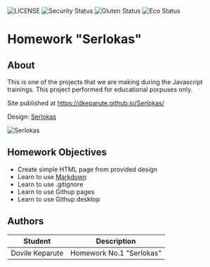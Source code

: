 ![LICENSE](https://img.shields.io/badge/license-MIT-blue.svg?style=flat-square)
![Security Status](https://img.shields.io/security-headers?label=Security&url=https%3A%2F%2Fgithub.com&style=flat-square)
![Gluten Status](https://img.shields.io/badge/Gluten-Free-green.svg)
![Eco Status](https://img.shields.io/badge/ECO-Friendly-green.svg)

# Homework "Serlokas"
## About
 
This is one of the projects that we are making during the Javascript trainings. 
 This project performed for educational porpuses only.

Site published at https://dkeparute.github.io/Serlokas/

Design: [Serlokas](https://cdn.discordapp.com/attachments/648536139677958156/648860542743740428/404-Web-Page-Design-Examples-6.png)

![Serlokas](https://cdn.discordapp.com/attachments/648536139677958156/648860542743740428/404-Web-Page-Design-Examples-6.png)

## Homework Objectives
- Create simple HTML page from provided design
- Learn to use [Markdown](https://guides.github.com/features/mastering-markdown/)
- Learn to use .gitignore
- Learn to use Githup pages
- Learn to use Githup desktop

## Authors
Student | Description
------- | -----------
Dovile Keparute | Homework No.1 "Serlokas"
